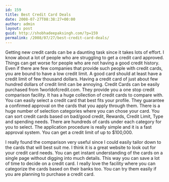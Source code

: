 ```yaml
---
id: 159
title: Best Credit Card Deals
date: 2008-07-27T08:38:27+00:00
author: admin
layout: post
guid: http://shobhadeepaksingh.com/?p=159
permalink: /2008/07/27/best-credit-card-deals/
---
```

Getting new credit cards can be a daunting task since it takes lots of effort. I know about a lot of people who are struggling to get a credit card approved. Things can get worse for people who are not having a good credit history. Even if there are few companies that provide such people with credit cards, you are bound to have a low credit limit. A good card should at least have a credit limit of few thousand dollars. Having a credit card of just about few hundred dollars of credit limit can be annoying. Credit Cards can be easily purchased from 1worldofcredit.com. They provide you a one stop credit comparison facility. It has a huge collection of credit cards to compare with. You can easily select a credit card that best fits your profile. They guarantee a confirmed approval on the cards that you apply through them. There is a huge number of selection categories where you can chose your card. You can sort credit cards based on bad/good credit, Rewards, Credit Limit, Type and spending needs. There are hundreds of cards under each category for you to select. The application procedure is really simple and it is a fast approval system. You can get a credit limit of up to $100,000. 

I really found the comparison very useful since I could easily tailor down to the cards that will best suit me. I think it is a great website to look out for your credit card needs. You can get instant understanding of the cards on a single page without digging into much details. This way you can save a lot of time to decide on a credit card. I really love the facility where you can categorize the cards based on their banks too. You can try them easily if you are planning to purchase a credit card.